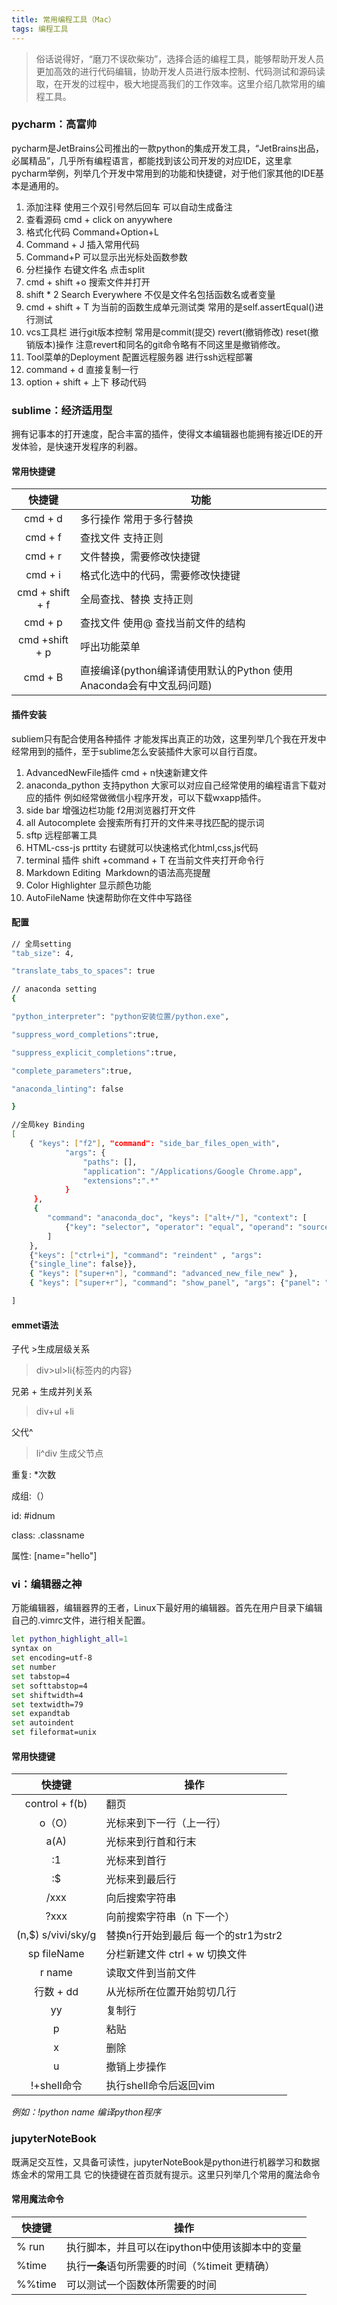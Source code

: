 ```yaml
---
title: 常用编程工具（Mac）
tags: 编程工具
---
```

> 俗话说得好，“磨刀不误砍柴功”，选择合适的编程工具，能够帮助开发人员更加高效的进行代码编辑，协助开发人员进行版本控制、代码测试和源码读取，在开发的过程中，极大地提高我们的工作效率。这里介绍几款常用的编程工具。
<!--more-->
### pycharm：高富帅
pycharm是JetBrains公司推出的一款python的集成开发工具，“JetBrains出品，必属精品”，几乎所有编程语言，都能找到该公司开发的对应IDE，这里拿pycharm举例，列举几个开发中常用到的功能和快捷键，对于他们家其他的IDE基本是通用的。

1. 添加注释 使用三个双引号然后回车 可以自动生成备注
2. 查看源码 cmd + click on anyywhere
3. 格式化代码 Command+Option+L
4. Command + J 插入常用代码
5. Command+P 可以显示出光标处函数参数
6. 分栏操作 右键文件名 点击split 
7. cmd + shift +o 搜索文件并打开 
8. shift * 2  Search Everywhere 不仅是文件名包括函数名或者变量
9. cmd + shift + T 为当前的函数生成单元测试类 常用的是self.assertEqual()进行测试
10. vcs工具栏 进行git版本控制 常用是commit(提交) revert(撤销修改) reset(撤销版本)操作 注意revert和同名的git命令略有不同这里是撤销修改。
11. Tool菜单的Deployment 配置远程服务器 进行ssh远程部署
12. command + d 直接复制一行 
13. option + shift + 上下 移动代码

### sublime：经济适用型
拥有记事本的打开速度，配合丰富的插件，使得文本编辑器也能拥有接近IDE的开发体验，是快速开发程序的利器。
#### 常用快捷键
快捷键 | 功能
:---:|---
cmd + d | 多行操作 常用于多行替换
cmd + f | 查找文件 支持正则
cmd + r | 文件替换，需要修改快捷键
cmd + i | 格式化选中的代码，需要修改快捷键
cmd + shift + f | 全局查找、替换 支持正则
cmd + p | 查找文件 使用@ 查找当前文件的结构
cmd +shift + p | 呼出功能菜单
cmd + B | 直接编译(python编译请使用默认的Python 使用Anaconda会有中文乱码问题)

#### 插件安装
subliem只有配合使用各种插件 才能发挥出真正的功效，这里列举几个我在开发中经常用到的插件，至于sublime怎么安装插件大家可以自行百度。

1. AdvancedNewFile插件 cmd + n快速新建文件
2. anaconda_python 支持python 大家可以对应自己经常使用的编程语言下载对应的插件 例如经常做微信小程序开发，可以下载wxapp插件。
3. side bar 增强边栏功能 f2用浏览器打开文件
4. all Autocomplete 会搜索所有打开的文件来寻找匹配的提示词
5. sftp 远程部署工具
6. HTML-css-js prttity 右键就可以快速格式化html,css,js代码
7. terminal 插件 shift +command + T 在当前文件夹打开命令行
9. Markdown Editing  Markdown的语法高亮提醒
10. Color Highlighter 显示颜色功能
11. AutoFileName 快速帮助你在文件中写路径

#### 配置
```bash
// 全局setting
"tab_size": 4,

"translate_tabs_to_spaces": true

// anaconda setting
{

"python_interpreter": "python安装位置/python.exe",

"suppress_word_completions":true,

"suppress_explicit_completions":true,

"complete_parameters":true,

"anaconda_linting": false

}

//全局key Binding
[ 
    { "keys": ["f2"], "command": "side_bar_files_open_with",
            "args": {
                "paths": [],
                "application": "/Applications/Google Chrome.app",
                "extensions":".*"
            }
     },
     {
        "command": "anaconda_doc", "keys": ["alt+/"], "context": [
            {"key": "selector", "operator": "equal", "operand": "source.python"}
        ]
    },
    {"keys": ["ctrl+i"], "command": "reindent" , "args":
    {"single_line": false}},
    { "keys": ["super+n"], "command": "advanced_new_file_new" },
    { "keys": ["super+r"], "command": "show_panel", "args": {"panel": "replace", "reverse": false} },

]
```
#### emmet语法
子代 >生成层级关系

> div>ul>li{标签内的内容}

兄弟 + 生成并列关系
> div+ul +li

父代^
> li^div 生成父节点

重复: *次数

成组:（）

id: #idnum

class: .classname

属性: [name="hello"]

### vi：编辑器之神
万能编辑器，编辑器界的王者，Linux下最好用的编辑器。首先在用户目录下编辑自己的.vimrc文件，进行相关配置。
```bash
let python_highlight_all=1
syntax on
set encoding=utf-8
set number
set tabstop=4
set softtabstop=4
set shiftwidth=4
set textwidth=79
set expandtab
set autoindent
set fileformat=unix

```
#### 常用快捷键
快捷键 | 操作
:---:|---
control + f(b) | 翻页
o（O）| 光标来到下一行（上一行）
a(A) | 光标来到行首和行末 
:1 | 光标来到首行
:$ | 光标来到最后行
/xxx | 向后搜索字符串
?xxx | 向前搜索字符串（n 下一个）
(n,$) s/vivi/sky/g | 替换n行开始到最后 每一个的str1为str2
sp fileName | 分栏新建文件 ctrl + w 切换文件
r name  | 读取文件到当前文件
行数 + dd | 从光标所在位置开始剪切几行
yy | 复制行
p | 粘贴
x | 删除
u |撤销上步操作
!+shell命令 | 执行shell命令后返回vim
*例如：!python name 编译python程序*

### jupyterNoteBook
既满足交互性，又具备可读性，jupyterNoteBook是python进行机器学习和数据炼金术的常用工具 它的快捷键在首页就有提示。这里只列举几个常用的魔法命令
#### 常用魔法命令
快捷键 | 操作
---|---
% run | 执行脚本，并且可以在ipython中使用该脚本中的变量
%time | 执行**一条**语句所需要的时间（%timeit 更精确）
%%time | 可以测试一个函数体所需要的时间
